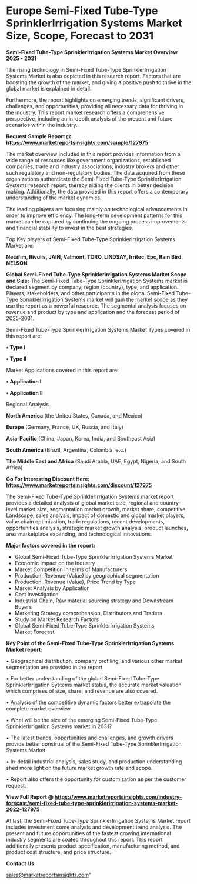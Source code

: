  # Europe Semi-Fixed Tube-Type SprinklerIrrigation Systems Market Size, Scope, Forecast to 2031

<Strong> Semi-Fixed Tube-Type SprinklerIrrigation Systems Market Overview 2025 - 2031</strong>

The rising technology in Semi-Fixed Tube-Type SprinklerIrrigation Systems Market is also depicted in this research report. Factors that are boosting the growth of the market, and giving a positive push to thrive in the global market is explained in detail.

Furthermore, the report highlights on emerging trends, significant drivers, challenges, and opportunities, providing all necessary data for thriving in the industry. This report market research offers a comprehensive perspective, including an in-depth analysis of the present and future scenarios within the industry.

<strong>Request Sample Report @ <a href=https://www.marketreportsinsights.com/sample/127975>https://www.marketreportsinsights.com/sample/127975</a></strong>

The market overview included in this report provides information from a wide range of resources like government organizations, established companies, trade and industry associations, industry brokers and other such regulatory and non-regulatory bodies. The data acquired from these organizations authenticate the Semi-Fixed Tube-Type SprinklerIrrigation Systems research report, thereby aiding the clients in better decision making. Additionally, the data provided in this report offers a contemporary understanding of the market dynamics.

The leading players are focusing mainly on technological advancements in order to improve efficiency. The long-term development patterns for this market can be captured by continuing the ongoing process improvements and financial stability to invest in the best strategies.

Top Key players of Semi-Fixed Tube-Type SprinklerIrrigation Systems Market are:

<strong>Netafim, Rivulis, JAIN, Valmont, TORO, LINDSAY, Irritec, Epc, Rain Bird, NELSON</strong>

<strong><b>Global Semi-Fixed Tube-Type SprinklerIrrigation Systems Market Scope and Size:</b></strong>
The Semi-Fixed Tube-Type SprinklerIrrigation Systems market is declared segment by company, region (country), type, and application. Players, stakeholders, and other participants in the global Semi-Fixed Tube-Type SprinklerIrrigation Systems market will gain the market scope as they use the report as a powerful resource. The segmental analysis focuses on revenue and product by type and application and the forecast period of 2025-2031.

Semi-Fixed Tube-Type SprinklerIrrigation Systems Market Types covered in this report are:

<strong>• Type I

• Type II</strong>

Market Applications covered in this report are:

<strong>• Application I

• Application II</strong> 

Regional Analysis

<strong>North America</strong> (the United States, Canada, and Mexico)

<strong>Europe</strong> (Germany, France, UK, Russia, and Italy)

<strong>Asia-Pacific</strong> (China, Japan, Korea, India, and Southeast Asia)

<strong>South America</strong> (Brazil, Argentina, Colombia, etc.)

<strong>The Middle East and Africa</strong> (Saudi Arabia, UAE, Egypt, Nigeria, and South Africa)

<strong>Go For Interesting Discount Here: <a href=https://www.marketreportsinsights.com/discount/127975>https://www.marketreportsinsights.com/discount/127975</a></strong>

The Semi-Fixed Tube-Type SprinklerIrrigation Systems market report provides a detailed analysis of global market size, regional and country-level market size, segmentation market growth, market share, competitive Landscape, sales analysis, impact of domestic and global market players, value chain optimization, trade regulations, recent developments, opportunities analysis, strategic market growth analysis, product launches, area marketplace expanding, and technological innovations.

<strong><b>Major factors covered in the report:</b></strong>
<ul>
  <li>Global Semi-Fixed Tube-Type SprinklerIrrigation Systems Market </li>
  <li>Economic Impact on the Industry</li>
  <li>Market Competition in terms of Manufacturers</li>
  <li>Production, Revenue (Value) by geographical segmentation</li>
  <li>Production, Revenue (Value), Price Trend by Type</li>
  <li>Market Analysis by Application</li>
  <li>Cost Investigation</li>
  <li>Industrial Chain, Raw material sourcing strategy and Downstream Buyers</li>
  <li>Marketing Strategy comprehension, Distributors and Traders</li>
  <li>Study on Market Research Factors</li>
  <li>Global Semi-Fixed Tube-Type SprinklerIrrigation Systems Market Forecast</li>
</ul>

<strong><b>Key Point of the Semi-Fixed Tube-Type SprinklerIrrigation Systems Market report:</b></strong>

• Geographical distribution, company profiling, and various other market segmentation are provided in the report.

• For better understanding of the global Semi-Fixed Tube-Type SprinklerIrrigation Systems market status, the accurate market valuation which comprises of size, share, and revenue are also covered.

• Analysis of the competitive dynamic factors better extrapolate the complete market overview

• What will be the size of the emerging Semi-Fixed Tube-Type SprinklerIrrigation Systems market in 2031?

• The latest trends, opportunities and challenges, and growth drivers provide better construal of the Semi-Fixed Tube-Type SprinklerIrrigation Systems Market.

• In-detail industrial analysis, sales study, and production understanding shed more light on the future market growth rate and scope.

• Report also offers the opportunity for customization as per the customer request.

<strong><b>View Full Report @ <a href=https://www.marketreportsinsights.com/industry-forecast/semi-fixed-tube-type-sprinklerirrigation-systems-market-2022-127975>https://www.marketreportsinsights.com/industry-forecast/semi-fixed-tube-type-sprinklerirrigation-systems-market-2022-127975</a></b></strong>


At last, the Semi-Fixed Tube-Type SprinklerIrrigation Systems Market report includes investment come analysis and development trend analysis. The present and future opportunities of the fastest growing international industry segments are coated throughout this report. This report additionally presents product specification, manufacturing method, and product cost structure, and price structure.

<strong>Contact Us:</strong>

sales@marketreportsinsights.com"

